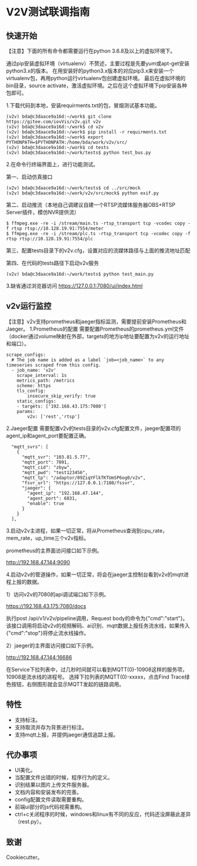 V2V测试联调指南
=====================

快速开始
--------
【注意】下面的所有命令都需要运行在python 3.6.8及以上的虚拟环境下。

通过pip安装虚拟环境（virtualenv）不赘述，主要过程是先要yum或apt-get安装python3.x的版本。
在用安装好的python3.x版本的对应pip3.x来安装一个virtualenv包，再用python运行virtualenv包创建虚拟环境。
最后在虚拟环境的bin目录，source activate，激活虚拟环境。之后在这个虚拟环境下pip安装各种包即可。

1.下载代码到本地，安装requirments.txt的包，冒烟测试基本功能。

```
(v2v) bda@c3daace9a16d:~/work$ git clone https://gitee.com/iovVis/v2v.git v2v
(v2v) bda@c3daace9a16d:~/work$ cd v2v
(v2v) bda@c3daace9a16d:~/work$ pip install -r requirments.txt
(v2v) bda@c3daace9a16d:~/work$ export PYTHONPATH=$PYTHONPATH:/home/bda/work/v2v/src/
(v2v) bda@c3daace9a16d:~/work$ cd tests
(v2v) bda@c3daace9a16d:~/work/tests$ python test_bus.py
```
2.在命令行终端界面上，进行功能测试。

第一、启动仿真接口
```
(v2v) bda@c3daace9a16d:~/work/tests$ cd ../src/mock
(v2v) bda@c3daace9a16d:~/work/v2v/src/mock$ python exif.py
```
第二、启动推流（本地自己调建议自建一个RTSP流媒体服务器OBS+RTSP Server插件，模仿NVR提供流）
```
$ ffmpeg.exe -re -i /stream/main.ts -rtsp_transport tcp -vcodec copy -f rtsp rtsp://10.128.19.91:7554/meter
$ ffmpeg.exe -re -i /stream/plc.ts -rtsp_transport tcp -vcodec copy -f rtsp rtsp://10.128.19.91:7554/plc
```
第三、配置tests目录下的v2v.cfg，设置对应的流媒体路径与上面的推流地址匹配


第四、在代码的tests路径下启动v2v服务
```
(v2v) bda@c3daace9a16d:~/work/tests$ python test_main.py
```

3.缺省通过浏览器访问
https://127.0.0.1:7080/ui/index.html

v2v运行监控
--------
【注意】v2v支持prometheus和jaeger指标监测，需要提前安装Prometheus和Jaeger。
1.Prometheus的配置
需要配置Prometheus的prometheus.yml文件（docker通过volume映射在外部，targets的地方ip地址要配置为v2v的运行地址和端口）。
```
scrape_configs:
  # The job name is added as a label `job=<job_name>` to any timeseries scraped from this config.
  - job_name: 'v2v'
    scrape_interval: 1s
    metrics_path: /metrics
    scheme: https
    tls_config:
        insecure_skip_verify: true
    static_configs:
    - targets: ['192.168.43.175:7080']
    params:
        v2v: ['rest','rtsp']

```
2.Jaeger配置
需要配置v2v的tests目录的v2v.cfg配置文件，jaeger配置项的agent_ip和agent_port要配置正确。
```
  "mqtt_svrs": [
    {
      "mqtt_svr": "103.81.5.77",
      "mqtt_port": 7091,
      "mqtt_cid": "zbyw",
      "mqtt_pwd": "test123456",
      "mqtt_tp": "/adaptor/09ZiqYFlkTKTUmSP6og0/v2v",
      "fsvr_url": "https://127.0.0.1:7180/fssvr",
      "jaeger": {
        "agent_ip": "192.168.47.144",
        "agent_port": 6831,
        "enable": true
      }
    }
  ],
```
3.启动v2v主进程，如果一切正常，将从Prometheus查询到cpu_rate，mem_rate，up_time三个v2v指标。

prometheus的主界面访问接口如下示例。

http://192.168.47.144:9090

4.启动v2v的管道操作，如果一切正常，将会在jaeger主控制台看到v2v的mqtt进程上报的数据。

1）访问v2v的7080的api调试端口如下示例。

https://192.168.43.175:7080/docs

执行post /api/v1/v2v/pipeline调用，Request body的命令为{"cmd":"start"}。
该接口调用将启动v2v的视频解码、ai识别、mqtt数据上报任务流水线，如果传入{"cmd":"stop"}将停止流水线操作。

2）jaeger的主界面访问接口如下示例。

http://192.168.47.144:16686

在Service下拉列表中，过几秒时间就可以看到MQTT(0)-10908这样的服务项，10908是流水线的进程号。
选择下拉列表的MQTT(0)-xxxxx，点击Find Trace绿色按钮，右侧图形就会显示MQTT发起的链路调用。

特性
--------

- 支持标注。
- 支持取流并存为背景进行标注。
- 支持mqtt上报，并提供jaeger通信追踪上报。

代办事项
--------

- UI美化。 
- 当配置文件出错的时候，程序行为的定义。
- 识别结果以图片上传文件服务器。
- 文档内容和安装发布的完善。
- config配置文件读取需要重构。
- 前端ui部分的js代码视需重构。
- ctrl+c关闭程序的时候，windows和linux有不同的反应，代码还没屏蔽此差异（rest.py）。

致谢
-------

Cookiecutter。

